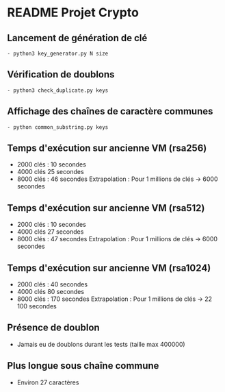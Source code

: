 # README Projet Crypto

## Lancement de génération de clé
    - python3 key_generator.py N size

## Vérification de doublons
    - python3 check_duplicate.py keys

## Affichage des chaînes de caractère communes
    - python common_substring.py keys

## Temps d'exécution sur ancienne VM (rsa256)
 - 2000 clés : 10 secondes
 - 4000 clés 25 secondes
 - 8000 clés : 46 secondes
 Extrapolation : Pour 1 millions de clés -> 6000 secondes

 ## Temps d'exécution sur ancienne VM (rsa512)
 - 2000 clés : 10 secondes
 - 4000 clés 27 secondes
 - 8000 clés : 47 secondes
 Extrapolation : Pour 1 millions de clés -> 6000 secondes

 ## Temps d'exécution sur ancienne VM (rsa1024)
 - 2000 clés : 40 secondes
 - 4000 clés 80 secondes
 - 8000 clés : 170 secondes
 Extrapolation : Pour 1 millions de
 clés -> 22 100 secondes

 ## Présence de doublon
 - Jamais eu de doublons durant les tests (taille max 400000)

## Plus longue sous chaîne commune
 - Environ 27 caractères